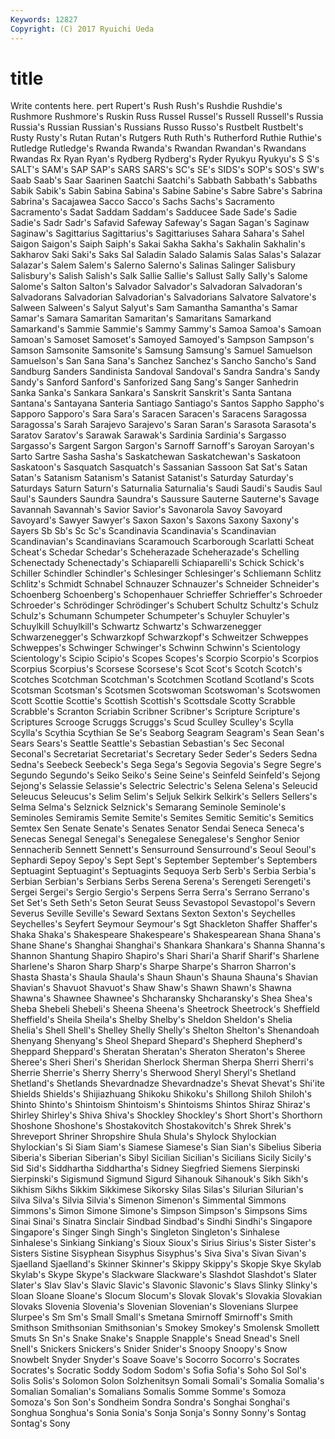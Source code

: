 ```yaml
---
Keywords: 12827 
Copyright: (C) 2017 Ryuichi Ueda
---
```


# title

Write contents here.
pert Rupert's
Rush Rush's Rushdie Rushdie's Rushmore Rushmore's Ruskin Russ Russel Russel's
Russell Russell's Russia Russia's Russian Russian's Russians Russo Russo's Rustbelt
Rustbelt's Rusty Rusty's Rutan Rutan's Rutgers Ruth Ruth's Rutherford Ruthie
Ruthie's Rutledge Rutledge's Rwanda Rwanda's Rwandan Rwandan's Rwandans Rwandas Rx
Ryan Ryan's Rydberg Rydberg's Ryder Ryukyu Ryukyu's S S's SALT's
SAM's SAP SAP's SARS SARS's SC's SE's SIDS's SOP's SOS's
SW's Saab Saab's Saar Saarinen Saatchi Saatchi's Sabbath Sabbath's Sabbaths
Sabik Sabik's Sabin Sabina Sabina's Sabine Sabine's Sabre Sabre's Sabrina
Sabrina's Sacajawea Sacco Sacco's Sachs Sachs's Sacramento Sacramento's Sadat Saddam
Saddam's Sadducee Sade Sade's Sadie Sadie's Sadr Sadr's Safavid Safeway
Safeway's Sagan Sagan's Saginaw Saginaw's Sagittarius Sagittarius's Sagittariuses Sahara Sahara's
Sahel Saigon Saigon's Saiph Saiph's Sakai Sakha Sakha's Sakhalin Sakhalin's
Sakharov Saki Saki's Saks Sal Saladin Salado Salamis Salas Salas's
Salazar Salazar's Salem Salem's Salerno Salerno's Salinas Salinger Salisbury Salisbury's
Salish Salish's Salk Sallie Sallie's Sallust Sally Sally's Salome Salome's
Salton Salton's Salvador Salvador's Salvadoran Salvadoran's Salvadorans Salvadorian Salvadorian's Salvadorians
Salvatore Salvatore's Salween Salween's Salyut Salyut's Sam Samantha Samantha's Samar
Samar's Samara Samaritan Samaritan's Samaritans Samarkand Samarkand's Sammie Sammie's Sammy
Sammy's Samoa Samoa's Samoan Samoan's Samoset Samoset's Samoyed Samoyed's Sampson
Sampson's Samson Samsonite Samsonite's Samsung Samsung's Samuel Samuelson Samuelson's San
Sana Sana's Sanchez Sanchez's Sancho Sancho's Sand Sandburg Sanders Sandinista
Sandoval Sandoval's Sandra Sandra's Sandy Sandy's Sanford Sanford's Sanforized Sang
Sang's Sanger Sanhedrin Sanka Sanka's Sankara Sankara's Sanskrit Sanskrit's Santa
Santana Santana's Santayana Santeria Santiago Santiago's Santos Sappho Sappho's Sapporo
Sapporo's Sara Sara's Saracen Saracen's Saracens Saragossa Saragossa's Sarah Sarajevo
Sarajevo's Saran Saran's Sarasota Sarasota's Saratov Saratov's Sarawak Sarawak's Sardinia
Sardinia's Sargasso Sargasso's Sargent Sargon Sargon's Sarnoff Sarnoff's Saroyan Saroyan's
Sarto Sartre Sasha Sasha's Saskatchewan Saskatchewan's Saskatoon Saskatoon's Sasquatch Sasquatch's
Sassanian Sassoon Sat Sat's Satan Satan's Satanism Satanism's Satanist Satanist's
Saturday Saturday's Saturdays Saturn Saturn's Saturnalia Saturnalia's Saudi Saudi's Saudis
Saul Saul's Saunders Saundra Saundra's Saussure Sauterne Sauterne's Savage Savannah
Savannah's Savior Savior's Savonarola Savoy Savoyard Savoyard's Sawyer Sawyer's Saxon
Saxon's Saxons Saxony Saxony's Sayers Sb Sb's Sc Sc's Scandinavia
Scandinavia's Scandinavian Scandinavian's Scandinavians Scaramouch Scarborough Scarlatti Scheat Scheat's Schedar
Schedar's Scheherazade Scheherazade's Schelling Schenectady Schenectady's Schiaparelli Schiaparelli's Schick Schick's
Schiller Schindler Schindler's Schlesinger Schlesinger's Schliemann Schlitz Schlitz's Schmidt Schnabel
Schnauzer Schnauzer's Schneider Schneider's Schoenberg Schoenberg's Schopenhauer Schrieffer Schrieffer's Schroeder
Schroeder's Schrödinger Schrödinger's Schubert Schultz Schultz's Schulz Schulz's Schumann Schumpeter
Schumpeter's Schuyler Schuyler's Schuylkill Schuylkill's Schwartz Schwartz's Schwarzenegger Schwarzenegger's Schwarzkopf
Schwarzkopf's Schweitzer Schweppes Schweppes's Schwinger Schwinger's Schwinn Schwinn's Scientology Scientology's
Scipio Scipio's Scopes Scopes's Scorpio Scorpio's Scorpios Scorpius Scorpius's Scorsese
Scorsese's Scot Scot's Scotch Scotch's Scotches Scotchman Scotchman's Scotchmen Scotland
Scotland's Scots Scotsman Scotsman's Scotsmen Scotswoman Scotswoman's Scotswomen Scott Scottie
Scottie's Scottish Scottish's Scottsdale Scotty Scrabble Scrabble's Scranton Scriabin Scribner
Scribner's Scripture Scripture's Scriptures Scrooge Scruggs Scruggs's Scud Sculley Sculley's
Scylla Scylla's Scythia Scythian Se Se's Seaborg Seagram Seagram's Sean
Sean's Sears Sears's Seattle Seattle's Sebastian Sebastian's Sec Seconal Seconal's
Secretariat Secretariat's Secretary Seder Seder's Seders Sedna Sedna's Seebeck Seebeck's
Sega Sega's Segovia Segovia's Segre Segre's Segundo Segundo's Seiko Seiko's
Seine Seine's Seinfeld Seinfeld's Sejong Sejong's Selassie Selassie's Selectric Selectric's
Selena Selena's Seleucid Seleucus Seleucus's Selim Selim's Seljuk Selkirk Selkirk's
Sellers Sellers's Selma Selma's Selznick Selznick's Semarang Seminole Seminole's Seminoles
Semiramis Semite Semite's Semites Semitic Semitic's Semitics Semtex Sen Senate
Senate's Senates Senator Sendai Seneca Seneca's Senecas Senegal Senegal's Senegalese
Senegalese's Senghor Senior Sennacherib Sennett Sennett's Sensurround Sensurround's Seoul Seoul's
Sephardi Sepoy Sepoy's Sept Sept's September September's Septembers Septuagint Septuagint's
Septuagints Sequoya Serb Serb's Serbia Serbia's Serbian Serbian's Serbians Serbs
Serena Serena's Serengeti Serengeti's Sergei Sergei's Sergio Sergio's Serpens Serra
Serra's Serrano Serrano's Set Set's Seth Seth's Seton Seurat Seuss
Sevastopol Sevastopol's Severn Severus Seville Seville's Seward Sextans Sexton Sexton's
Seychelles Seychelles's Seyfert Seymour Seymour's Sgt Shackleton Shaffer Shaffer's Shaka
Shaka's Shakespeare Shakespeare's Shakespearean Shana Shana's Shane Shane's Shanghai Shanghai's
Shankara Shankara's Shanna Shanna's Shannon Shantung Shapiro Shapiro's Shari Shari'a
Sharif Sharif's Sharlene Sharlene's Sharon Sharp Sharp's Sharpe Sharpe's Sharron
Sharron's Shasta Shasta's Shaula Shaula's Shaun Shaun's Shauna Shauna's Shavian
Shavian's Shavuot Shavuot's Shaw Shaw's Shawn Shawn's Shawna Shawna's Shawnee
Shawnee's Shcharansky Shcharansky's Shea Shea's Sheba Shebeli Shebeli's Sheena Sheena's
Sheetrock Sheetrock's Sheffield Sheffield's Sheila Sheila's Shelby Shelby's Sheldon Sheldon's
Shelia Shelia's Shell Shell's Shelley Shelly Shelly's Shelton Shelton's Shenandoah
Shenyang Shenyang's Sheol Shepard Shepard's Shepherd Shepherd's Sheppard Sheppard's Sheratan
Sheratan's Sheraton Sheraton's Sheree Sheree's Sheri Sheri's Sheridan Sherlock Sherman
Sherpa Sherri Sherri's Sherrie Sherrie's Sherry Sherry's Sherwood Sheryl Sheryl's
Shetland Shetland's Shetlands Shevardnadze Shevardnadze's Shevat Shevat's Shi'ite Shields Shields's
Shijiazhuang Shikoku Shikoku's Shillong Shiloh Shiloh's Shinto Shinto's Shintoism Shintoism's
Shintoisms Shintos Shiraz Shiraz's Shirley Shirley's Shiva Shiva's Shockley Shockley's
Short Short's Shorthorn Shoshone Shoshone's Shostakovitch Shostakovitch's Shrek Shrek's Shreveport
Shriner Shropshire Shula Shula's Shylock Shylockian Shylockian's Si Siam Siam's
Siamese Siamese's Sian Sian's Sibelius Siberia Siberia's Siberian Siberian's Sibyl
Sicilian Sicilian's Sicilians Sicily Sicily's Sid Sid's Siddhartha Siddhartha's Sidney
Siegfried Siemens Sierpinski Sierpinski's Sigismund Sigmund Sigurd Sihanouk Sihanouk's Sikh
Sikh's Sikhism Sikhs Sikkim Sikkimese Sikorsky Silas Silas's Silurian Silurian's
Silva Silva's Silvia Silvia's Simenon Simenon's Simmental Simmons Simmons's Simon
Simone Simone's Simpson Simpson's Simpsons Sims Sinai Sinai's Sinatra Sinclair
Sindbad Sindbad's Sindhi Sindhi's Singapore Singapore's Singer Singh Singh's Singleton
Singleton's Sinhalese Sinhalese's Sinkiang Sinkiang's Sioux Sioux's Sirius Sirius's Sister
Sister's Sisters Sistine Sisyphean Sisyphus Sisyphus's Siva Siva's Sivan Sivan's
Sjaelland Sjaelland's Skinner Skinner's Skippy Skippy's Skopje Skye Skylab Skylab's
Skype Skype's Slackware Slackware's Slashdot Slashdot's Slater Slater's Slav Slav's
Slavic Slavic's Slavonic Slavonic's Slavs Slinky Slinky's Sloan Sloane Sloane's
Slocum Slocum's Slovak Slovak's Slovakia Slovakian Slovaks Slovenia Slovenia's Slovenian
Slovenian's Slovenians Slurpee Slurpee's Sm Sm's Small Small's Smetana Smirnoff
Smirnoff's Smith Smithson Smithsonian Smithsonian's Smokey Smokey's Smolensk Smollett Smuts
Sn Sn's Snake Snake's Snapple Snapple's Snead Snead's Snell Snell's
Snickers Snickers's Snider Snider's Snoopy Snoopy's Snow Snowbelt Snyder Snyder's
Soave Soave's Socorro Socorro's Socrates Socrates's Socratic Soddy Sodom Sodom's
Sofia Sofia's Soho Sol Sol's Solis Solis's Solomon Solon Solzhenitsyn
Somali Somali's Somalia Somalia's Somalian Somalian's Somalians Somalis Somme Somme's
Somoza Somoza's Son Son's Sondheim Sondra Sondra's Songhai Songhai's Songhua
Songhua's Sonia Sonia's Sonja Sonja's Sonny Sonny's Sontag Sontag's Sony
